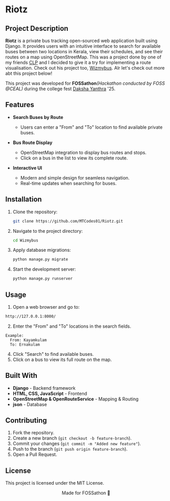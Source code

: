 # Riotz

## Project Description

**Riotz** is a private bus tracking open-sourced web application built using Django. It provides users with an intuitive interface to search for available buses between two locations in Kerala, view their schedules, and see their routes on a map using OpenStreetMap. This was a project done by one of my friends [CLP](https://github.com/chethaslp) and I decided to give it a try for implementing a route visualisation. Check out his project too, [Wizmybus](https://github.com/chethaslp/wizmybus). Alr let's check out more abt this project below!

This project was developed for **FOSSathon**_(Hackathon conducted by FOSS @CEAL)_ during the college fest [Daksha Yanthra](https://www.instagram.com/dakshayanthra/) '25.

## Features

- **Search Buses by Route**
  - Users can enter a "From" and "To" location to find available private buses.
  
- **Bus Route Display**
  - OpenStreetMap integration to display bus routes and stops.
  - Click on a bus in the list to view its complete route.

- **Interactive UI**
  - Modern and simple design for seamless navigation.
  - Real-time updates when searching for buses.

## Installation

1. Clone the repository:
    ```sh
    git clone https://github.com/MTCodes01/Riotz.git
    ```
2. Navigate to the project directory:
    ```sh
    cd Wizmybus
    ```
3. Apply database migrations:
    ```sh
    python manage.py migrate
    ```
4. Start the development server:
    ```sh
    python manage.py runserver
    ```

## Usage

1. Open a web browser and go to:
```sh
http://127.0.0.1:8000/
```
2. Enter the "From" and "To" locations in the search fields.
```
Example:
  From: Kayamkulam
  To: Ernakulam
```
4. Click "Search" to find available buses.
5. Click on a bus to view its full route on the map.

## Built With

- **Django** - Backend framework
- **HTML, CSS, JavaScript** - Frontend
- **OpenStreetMap & OpenRouteService** - Mapping & Routing
- **json** - Database

## Contributing

1. Fork the repository.
2. Create a new branch (`git checkout -b feature-branch`).
3. Commit your changes (`git commit -m "Added new feature"`).
4. Push to the branch (`git push origin feature-branch`).
5. Open a Pull Request.

## License

This project is licensed under the MIT License.

<div align="center">Made for FOSSathon 🚀</div>
